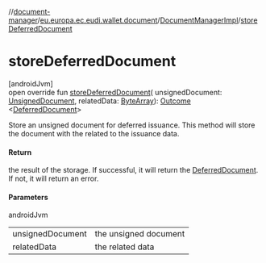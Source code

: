 //[document-manager](../../../index.md)/[eu.europa.ec.eudi.wallet.document](../index.md)/[DocumentManagerImpl](index.md)/[storeDeferredDocument](store-deferred-document.md)

# storeDeferredDocument

[androidJvm]\
open override fun [storeDeferredDocument](store-deferred-document.md)(
unsignedDocument: [UnsignedDocument](../-unsigned-document/index.md),
relatedData: [ByteArray](https://kotlinlang.org/api/latest/jvm/stdlib/kotlin/-byte-array/index.html)): [Outcome](../-outcome/index.md)
&lt;[DeferredDocument](../-deferred-document/index.md)&gt;

Store an unsigned document for deferred issuance. This method will store the document with the
related to the issuance data.

#### Return

the result of the storage. If successful, it will return
the [DeferredDocument](../-deferred-document/index.md). If not, it will return an error.

#### Parameters

androidJvm

|                  |                       |
|------------------|-----------------------|
| unsignedDocument | the unsigned document |
| relatedData      | the related data      |
